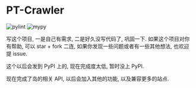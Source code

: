 # PT-Crawler

![pylint](https://github.com/zqmillet/pt-crawler/actions/workflows/pylint.yml/badge.svg)
![mypy](https://github.com/zqmillet/pt-crawler/actions/workflows/mypy.yml/badge.svg)

写这个项目, 一是自己有需求, 二是好久没写代码了, 巩固一下. 如果这个项目对你有帮助, 可以 star + fork 二连, 如果你发现一些问题或者有一些其他想法, 也欢迎提 issue.

这个以后会发到 PyPI 上的, 现在完成度太低, 暂时没上 PyPI.

现在完成了岛的相关 API, 以后会加入其他的功能, 以及兼容更多的站点.
